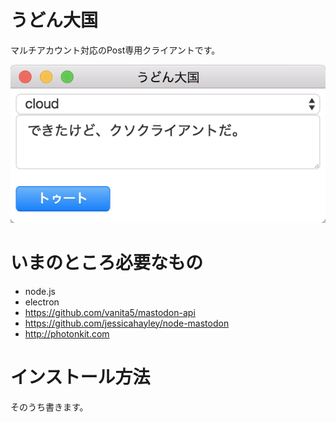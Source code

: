 # うどん大国
マルチアカウント対応のPost専用クライアントです。

![うどん](https://github.com/kxn4t/udon-taikoku/blob/master/udon.png "うどん")

# いまのところ必要なもの
- node.js
- electron
- https://github.com/vanita5/mastodon-api
- https://github.com/jessicahayley/node-mastodon
- http://photonkit.com

# インストール方法
そのうち書きます。
